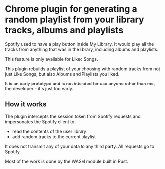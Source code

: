 # Chrome plugin for generating a random playlist from your library tracks, albums and playlists 

Spotify used to have a play button inside My Library. It would play all the tracks from anything that was in the library, including albums and playlists.

This feature is only available for Liked Songs.

This plugin rebuilds a playlist of your choosing with random tracks from not just Like Songs, but also Albums and Playlists you liked.

It is an early prototype and is not intended for use anyone other than me, the developer - it's just too early.

## How it works

The plugin intercepts the session token from Spotify requests and impersonates the Spotify client to:
* read the contents of the user library
* add random tracks to the current playlist

It does not transmit any of your data to any third party. All requests go to Spotify.

Most of the work is done by the WASM module built in Rust.
